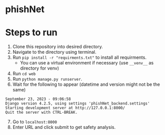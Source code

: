 # phishNet

# Steps to run
1. Clone this repository into desired directory.
2. Navigate to the directory using terminal.
3. Run `pip install -r "requirments.txt"` to install all requirments.
    - You can use a virtual environment if necessary (use `__venv__` as directory for venv)
4. Run `cd web`
5. Run `python manage.py runserver`.
6. Wait for the following to appear (datetime and version might not be the same)
```
September 23, 2023 - 09:06:58
Django version 4.2.5, using settings 'phishNet_backend.settings'
Starting development server at http://127.0.0.1:8000/
Quit the server with CTRL-BREAK.
```
7. Go to `localhost:8000`
8. Enter URL and click submit to get safety analysis.
